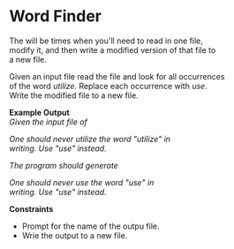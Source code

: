 # Word Finder
The will be times when you'll need to read in one file,  
modify it, and then write a modified version of that file to  
a new file.  

Given an input file read the file and look for all occurrences  
of the word *utilize*. Replace each occurrence with *use*.  
Write the modified file to a new file.

**Example Output**  
*Given the input file of*  

*One should never utilize the word "utilize" in*  
*writing. Use "use" instead.*  

*The program should generate*  

*One should never use the word "use" in*  
*writing. Use "use" instead.*  

**Constraints**  
- Prompt for the name of the outpu file.
- Wrie the output to a new file.